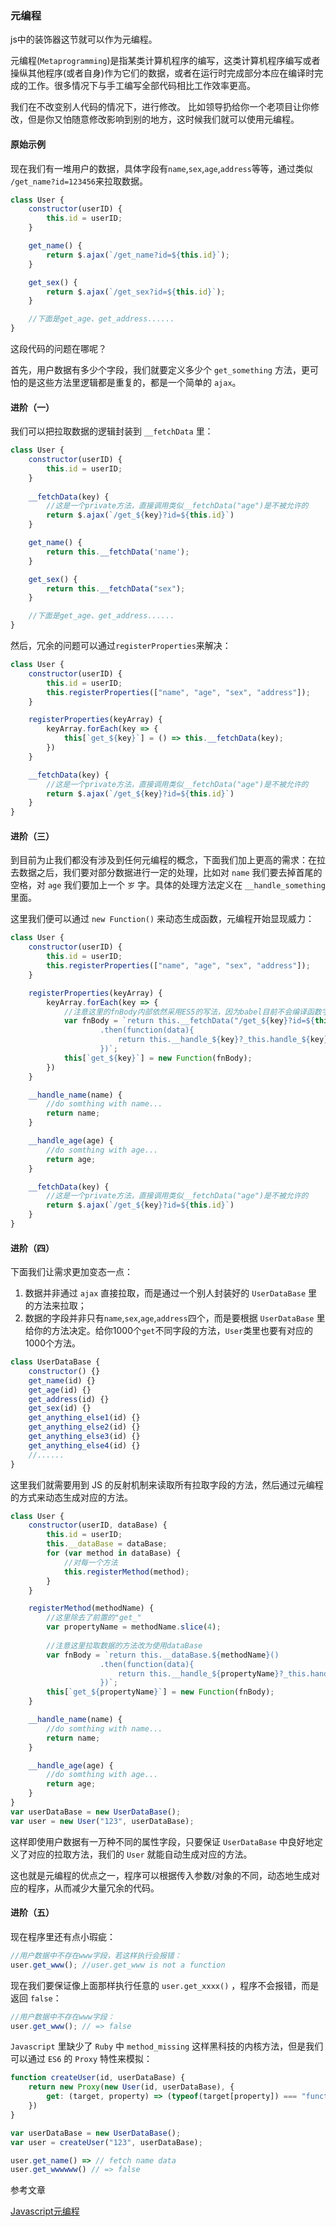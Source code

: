 ### 元编程
js中的装饰器这节就可以作为元编程。

元编程(`Metaprogramming`)是指某类计算机程序的编写，这类计算机程序编写或者操纵其他程序(或者自身)作为它们的数据，或者在运行时完成部分本应在编译时完成的工作。很多情况下与手工编写全部代码相比工作效率更高。

我们在不改变别人代码的情况下，进行修改。 比如领导扔给你一个老项目让你修改，但是你又怕随意修改影响到别的地方，这时候我们就可以使用元编程。

#### 原始示例
现在我们有一堆用户的数据，具体字段有`name`,`sex`,`age`,`address`等等，通过类似 `/get_name?id=123456`来拉取数据。
```js
class User {
    constructor(userID) {
        this.id = userID;
    }

    get_name() {
        return $.ajax(`/get_name?id=${this.id}`);
    }

    get_sex() {
        return $.ajax(`/get_sex?id=${this.id}`);
    }

    //下面是get_age、get_address......
}
```
这段代码的问题在哪呢？

首先，用户数据有多少个字段，我们就要定义多少个 `get_something` 方法，更可怕的是这些方法里逻辑都是重复的，都是一个简单的 `ajax`。

#### 进阶（一）
我们可以把拉取数据的逻辑封装到 `__fetchData` 里：
```js
class User {
    constructor(userID) {
        this.id = userID;
    }
    
    __fetchData(key) {
        //这是一个private方法，直接调用类似__fetchData("age")是不被允许的
        return $.ajax(`/get_${key}?id=${this.id}`)
    }

    get_name() {
        return this.__fetchData('name');
    }

    get_sex() {
        return this.__fetchData("sex");
    }

    //下面是get_age、get_address......
}
```
然后，冗余的问题可以通过`registerProperties`来解决：
```js
class User {
    constructor(userID) {
        this.id = userID;
        this.registerProperties(["name", "age", "sex", "address"]);
    }

    registerProperties(keyArray) {
        keyArray.forEach(key => {
            this[`get_${key}`] = () => this.__fetchData(key);
        })
    }

    __fetchData(key) {
        //这是一个private方法，直接调用类似__fetchData("age")是不被允许的
        return $.ajax(`/get_${key}?id=${this.id}`)
    }
}
```

#### 进阶（三）
到目前为止我们都没有涉及到任何元编程的概念，下面我们加上更高的需求：在拉去数据之后，我们要对部分数据进行一定的处理，比如对 `name` 我们要去掉首尾的空格，对 `age` 我们要加上一个 `岁` 字。具体的处理方法定义在 `__handle_something` 里面。

这里我们便可以通过 `new Function()` 来动态生成函数，元编程开始显现威力：
```js
class User {
    constructor(userID) {
        this.id = userID;
        this.registerProperties(["name", "age", "sex", "address"]);
    }

    registerProperties(keyArray) {
        keyArray.forEach(key => {
            //注意这里的fnBody内部依然采用ES5的写法，因为babel目前不会编译函数字符串。
            var fnBody = `return this.__fetchData("/get_${key}?id=${this.id}")
                    .then(function(data){
                        return this.__handle_${key}?_this.handle_${key}(data):data;
                    })`;
            this[`get_${key}`] = new Function(fnBody);
        })
    }

    __handle_name(name) {
        //do somthing with name...
        return name;
    }

    __handle_age(age) {
        //do somthing with age...
        return age;
    }

    __fetchData(key) {
        //这是一个private方法，直接调用类似__fetchData("age")是不被允许的
        return $.ajax(`/get_${key}?id=${this.id}`)
    }
}
```

#### 进阶（四）
下面我们让需求更加变态一点：

1. 数据并非通过 `ajax` 直接拉取，而是通过一个别人封装好的 `UserDataBase` 里的方法来拉取；
2. 数据的字段并非只有`name`,`sex`,`age`,`address`四个，而是要根据 `UserDataBase` 里给你的方法决定。给你1000个`get`不同字段的方法，`User`类里也要有对应的1000个方法。

```js
class UserDataBase {
    constructor() {}
    get_name(id) {}
    get_age(id) {}
    get_address(id) {}
    get_sex(id) {}
    get_anything_else1(id) {}
    get_anything_else2(id) {}
    get_anything_else3(id) {}
    get_anything_else4(id) {}
    //......
}
```
这里我们就需要用到 JS 的反射机制来读取所有拉取字段的方法，然后通过元编程的方式来动态生成对应的方法。
```js
class User {
    constructor(userID, dataBase) {
        this.id = userID;
        this.__dataBase = dataBase;
        for (var method in dataBase) {
            //对每一个方法
            this.registerMethod(method);
        }
    }

    registerMethod(methodName) {
        //这里除去了前置的"get_"
        var propertyName = methodName.slice(4);
        
        //注意这里拉取数据的方法改为使用dataBase
        var fnBody = `return this.__dataBase.${methodName}()
                    .then(function(data){
                        return this.__handle_${propertyName}?_this.handle_${propertyName}(data):data;
                    })`;
        this[`get_${propertyName}`] = new Function(fnBody);
    }

    __handle_name(name) {
        //do somthing with name...
        return name;
    }

    __handle_age(age) {
        //do somthing with age...
        return age;
    }
}
var userDataBase = new UserDataBase();
var user = new User("123", userDataBase);
```
这样即使用户数据有一万种不同的属性字段，只要保证 `UserDataBase` 中良好地定义了对应的拉取方法，我们的 `User` 就能自动生成对应的方法。

这也就是元编程的优点之一，程序可以根据传入参数/对象的不同，动态地生成对应的程序，从而减少大量冗余的代码。

#### 进阶（五）
现在程序里还有点小瑕疵：

```js
//用户数据中不存在www字段，若这样执行会报错：
user.get_www(); //user.get_www is not a function
```
现在我们要保证像上面那样执行任意的 `user.get_xxxx()` ，程序不会报错，而是返回 `false`：
```js
//用户数据中不存在www字段：
user.get_www(); // => false
```
`Javascript` 里缺少了 `Ruby` 中 `method_missing` 这样黑科技的内核方法，但是我们可以通过 `ES6` 的 `Proxy` 特性来模拟：
```js
function createUser(id, userDataBase) {
    return new Proxy(new User(id, userDataBase), {
        get: (target, property) => (typeof(target[property]) === "function" ? target[property] : () => false)
    })
}

var userDataBase = new UserDataBase();
var user = createUser("123", userDataBase);

user.get_name() => // fetch name data
user.get_wwwwww() // => false
```

参考文章

[Javascript元编程](https://segmentfault.com/a/1190000004950743#articleHeader0)